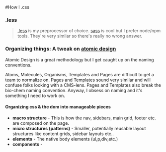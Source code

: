 #How I .css

### .less
> [.less](http://lesscss.org/) is my preprocessor of choice. [sass](http://sass-lang.com/) is cool but I prefer node/npm tools. They're very similar so there's really no wrong answer.

### Organizing things: A tweak on [atomic design](http://bradfrost.com/blog/post/atomic-web-design/)
Atomic Design is a great methodology but I get caught up on the naming conventions. 

Atoms, Molecules, Organisms, Templates and Pages are difficult to get a team to normalize on. Pages and Templates sound very similar and will confuse folks looking with a CMS-lens. Pages and Templates also break the bio-chem naming convention. Anyway, I obsess on naming and it's something I need to work on.

#### Organizing css & the dom into manageable pieces
* **macro structure** - This is how the nav, sidebars, main grid, footer etc. are composed on the page.
* **micro structures (patterns)** - Smaller, potentially reusable layout structures like content grids, sidebar layouts etc..
* **elements** - The native body elements (ul,p,div,etc.)
* **components** - 

